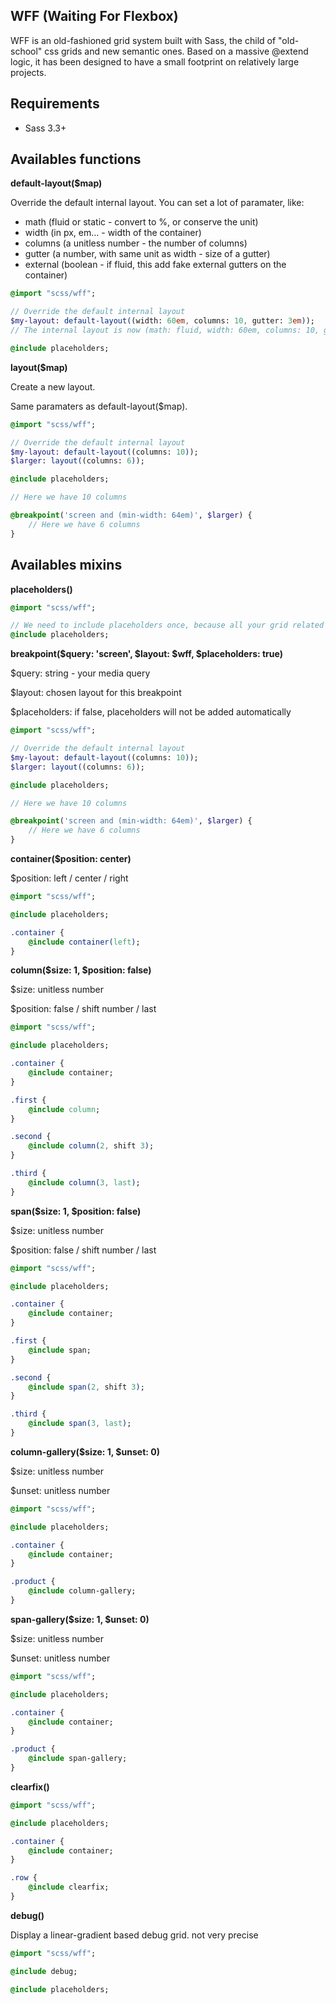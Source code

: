 ## WFF (Waiting For Flexbox)

WFF is an old-fashioned grid system built with Sass, the child of "old-school" css grids and new semantic ones. Based on a massive @extend logic, it has been designed to have a small footprint on relatively large projects.

## Requirements

- Sass 3.3+

## Availables functions

**default-layout($map)**

Override the default internal layout.
You can set a lot of paramater, like:
- math (fluid or static - convert to %, or conserve the unit)
- width (in px, em… - width of the container)
- columns (a unitless number - the number of columns)
- gutter (a number, with same unit as width - size of a gutter)
- external (boolean - if fluid, this add fake external gutters on the container)

```sass
@import "scss/wff";

// Override the default internal layout
$my-layout: default-layout((width: 60em, columns: 10, gutter: 3em));
// The internal layout is now (math: fluid, width: 60em, columns: 10, gutter: 3em, external: false)

@include placeholders;
```

**layout($map)**

Create a new layout.

Same paramaters as default-layout($map).

```sass
@import "scss/wff";

// Override the default internal layout
$my-layout: default-layout((columns: 10));
$larger: layout((columns: 6));

@include placeholders;

// Here we have 10 columns

@breakpoint('screen and (min-width: 64em)', $larger) {
    // Here we have 6 columns
}
```

## Availables mixins

**placeholders()**

```sass
@import "scss/wff";

// We need to include placeholders once, because all your grid related CSS will go here
@include placeholders;
```

**breakpoint($query: 'screen', $layout: $wff, $placeholders: true)**

$query: string - your media query

$layout: chosen layout for this breakpoint

$placeholders: if false, placeholders will not be added automatically

```sass
@import "scss/wff";

// Override the default internal layout
$my-layout: default-layout((columns: 10));
$larger: layout((columns: 6));

@include placeholders;

// Here we have 10 columns

@breakpoint('screen and (min-width: 64em)', $larger) {
    // Here we have 6 columns
}
```

**container($position: center)**

$position: left / center / right

```sass
@import "scss/wff";

@include placeholders;

.container {
    @include container(left);
}
```

**column($size: 1, $position: false)**

$size: unitless number

$position: false / shift number / last

```sass
@import "scss/wff";

@include placeholders;

.container {
    @include container;
}

.first {
    @include column;
}

.second {
    @include column(2, shift 3);
}

.third {
    @include column(3, last);
}
```

**span($size: 1, $position: false)**

$size: unitless number

$position: false / shift number / last

```sass
@import "scss/wff";

@include placeholders;

.container {
    @include container;
}

.first {
    @include span;
}

.second {
    @include span(2, shift 3);
}

.third {
    @include span(3, last);
}
```

**column-gallery($size: 1, $unset: 0)**

$size: unitless number

$unset: unitless number

```sass
@import "scss/wff";

@include placeholders;

.container {
    @include container;
}

.product {
    @include column-gallery;
}
```

**span-gallery($size: 1, $unset: 0)**

$size: unitless number

$unset: unitless number

```sass
@import "scss/wff";

@include placeholders;

.container {
    @include container;
}

.product {
    @include span-gallery;
}
```

**clearfix()**

```sass
@import "scss/wff";

@include placeholders;

.container {
    @include container;
}

.row {
    @include clearfix;
}
```

**debug()**

Display a linear-gradient based debug grid. not very precise

```sass
@import "scss/wff";

@include debug;

@include placeholders;
```